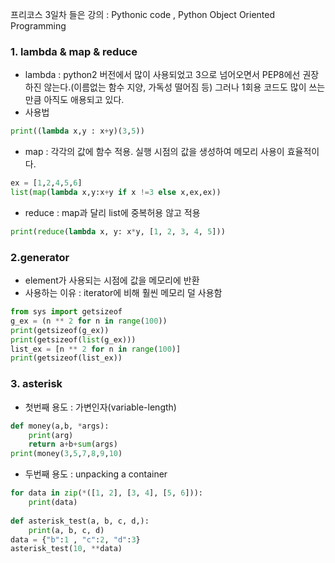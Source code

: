프리코스 3일차 들은 강의 : Pythonic code , Python Object Oriented Programming

### 1. lambda & map & reduce
- lambda : python2 버전에서 많이 사용되었고 3으로 넘어오면서 PEP8에선 권장하진 않는다.(이름없는 함수 지양, 가독성 떨어짐 등) 그러나 1회용 코드도 많이 쓰는 만큼 아직도 애용되고 있다.
- 사용법  
```python
print((lambda x,y : x+y)(3,5)) 
```
- map : 각각의 값에 함수 적용. 실행 시점의 값을 생성하여 메모리 사용이 효율적이다. 
```python 
ex = [1,2,4,5,6]
list(map(lambda x,y:x+y if x !=3 else x,ex,ex))
```
- reduce : map과 달리 list에 중복허용 않고 적용
```python
print(reduce(lambda x, y: x*y, [1, 2, 3, 4, 5])) 
```

### 2.generator 
- element가 사용되는 시점에 값을 메모리에 반환 
- 사용하는 이유 : iterator에 비해 훨씬 메모리 덜 사용함
```python
from sys import getsizeof
g_ex = (n ** 2 for n in range(100))
print(getsizeof(g_ex))
print(getsizeof(list(g_ex)))
list_ex = [n ** 2 for n in range(100)]
print(getsizeof(list_ex))
```

### 3. asterisk
- 첫번째 용도 : 가변인자(variable-length)
```python
def money(a,b, *args):
    print(arg)
    return a+b+sum(args)
print(money(3,5,7,8,9,10)
```
- 두번째 용도 : unpacking a container
```python
for data in zip(*([1, 2], [3, 4], [5, 6])):
    print(data)
    
def asterisk_test(a, b, c, d,):
    print(a, b, c, d)
data = {"b":1 , "c":2, "d":3} 
asterisk_test(10, **data)
```
